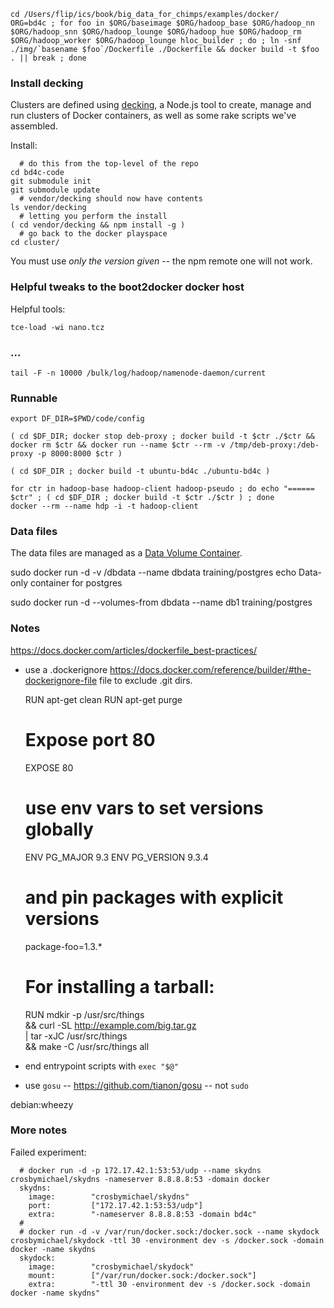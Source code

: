 

	cd /Users/flip/ics/book/big_data_for_chimps/examples/docker/
	ORG=bd4c ; for foo in $ORG/baseimage $ORG/hadoop_base $ORG/hadoop_nn $ORG/hadoop_snn $ORG/hadoop_lounge $ORG/hadoop_hue $ORG/hadoop_rm $ORG/hadoop_worker $ORG/hadoop_lounge hloc_builder ; do ; ln -snf ./img/`basename $foo`/Dockerfile ./Dockerfile && docker build -t $foo . || break ; done

### Install decking

Clusters are defined using [decking](http://decking.io), a Node.js tool to create, manage and run clusters of Docker containers, as well as some rake scripts we've assembled.

Install:

```
  # do this from the top-level of the repo
cd bd4c-code
git submodule init
git submodule update
  # vendor/decking should now have contents
ls vendor/decking
  # letting you perform the install
( cd vendor/decking && npm install -g )
  # go back to the docker playspace
cd cluster/ 
```

You must use _only the version given_ -- the npm remote one will not work.

### Helpful tweaks to the boot2docker docker host

Helpful tools:

```
tce-load -wi nano.tcz
```

### ...

```
tail -F -n 10000 /bulk/log/hadoop/namenode-daemon/current
```


### Runnable

```
export DF_DIR=$PWD/code/config

( cd $DF_DIR; docker stop deb-proxy ; docker build -t $ctr ./$ctr && docker rm $ctr && docker run --name $ctr --rm -v /tmp/deb-proxy:/deb-proxy -p 8000:8000 $ctr )

( cd $DF_DIR ; docker build -t ubuntu-bd4c ./ubuntu-bd4c )

for ctr in hadoop-base hadoop-client hadoop-pseudo ; do echo "====== $ctr" ; ( cd $DF_DIR ; docker build -t $ctr ./$ctr ) ; done
docker --rm --name hdp -i -t hadoop-client
```


### Data files

The data files are managed as a [Data Volume Container](https://docs.docker.com/userguide/dockervolumes/).

sudo docker run -d -v /dbdata --name dbdata training/postgres echo Data-only container for postgres

sudo docker run -d --volumes-from dbdata --name db1 training/postgres


### Notes

https://docs.docker.com/articles/dockerfile_best-practices/

* use a .dockerignore https://docs.docker.com/reference/builder/#the-dockerignore-file file to exclude .git dirs.

	RUN apt-get clean
	RUN apt-get purge



	# Expose port 80
	EXPOSE 80

	# use env vars to set versions globally
	ENV PG_MAJOR 9.3
	ENV PG_VERSION 9.3.4

	# and pin packages with explicit versions
	package-foo=1.3.*

	# For installing a tarball:
	RUN mdkir -p /usr/src/things \
	    && curl -SL http://example.com/big.tar.gz \
	    | tar -xJC /usr/src/things \
	    && make -C /usr/src/things all


* end entrypoint scripts with `exec "$@"`

* use `gosu` -- https://github.com/tianon/gosu -- not `sudo`


debian:wheezy

### More notes

Failed experiment:

```
  # docker run -d -p 172.17.42.1:53:53/udp --name skydns crosbymichael/skydns -nameserver 8.8.8.8:53 -domain docker
  skydns:
    image:        "crosbymichael/skydns"
    port:         ["172.17.42.1:53:53/udp"]
    extra:        "-nameserver 8.8.8.8:53 -domain bd4c"
  #
  # docker run -d -v /var/run/docker.sock:/docker.sock --name skydock crosbymichael/skydock -ttl 30 -environment dev -s /docker.sock -domain docker -name skydns
  skydock:
    image:        "crosbymichael/skydock"
    mount:        ["/var/run/docker.sock:/docker.sock"]
    extra:        "-ttl 30 -environment dev -s /docker.sock -domain docker -name skydns"
```
